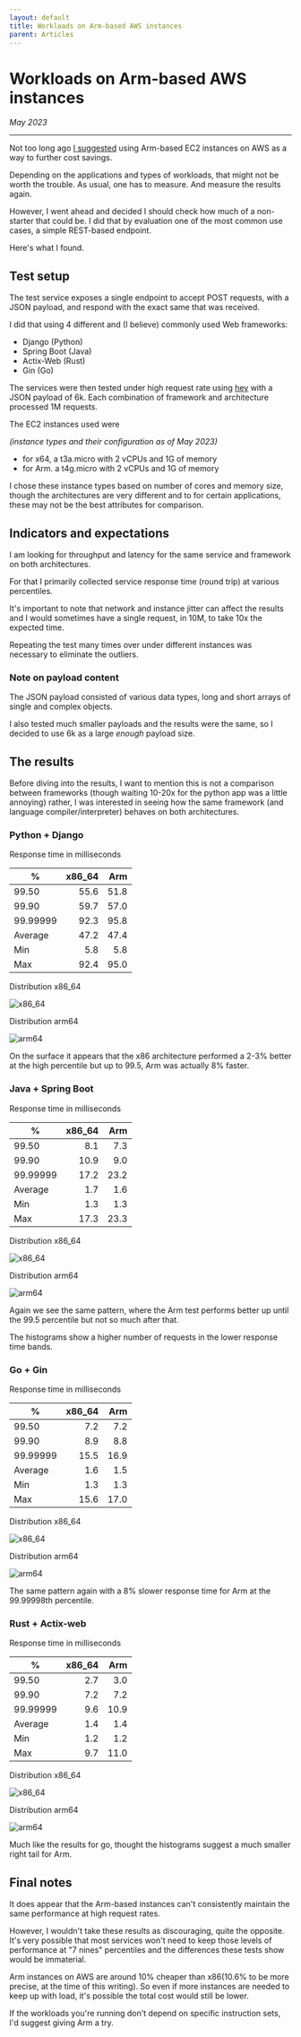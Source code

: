 ```yaml
---
layout: default
title: Workloads on Arm-based AWS instances
parent: Articles
---
```


# Workloads on Arm-based AWS instances

_May 2023_

---

Not too long ago [I suggested](https://bignacio.github.io/soc/docs/articles/public-cloud-usage/#can-i-do-anything-to-reduce-my-already-slim-cloud-costs) using Arm-based EC2 instances on AWS as a way to further cost savings.

Depending on the applications and types of workloads, that might not be worth the trouble. As usual, one has to measure. And measure the results again.

However, I went ahead and decided I should check how much of a non-starter that could be. I did that by evaluation one of the most common use cases, a simple REST-based endpoint.

Here's what I found.


## Test setup

The test service exposes a single endpoint to accept POST requests, with a JSON payload, and respond with the exact same that was received.

I did that using 4 different and (I believe) commonly used Web frameworks:

* Django (Python)
* Spring Boot (Java)
* Actix-Web (Rust)
* Gin (Go)

The services were then tested under high request rate using [hey](https://github.com/rakyll/hey) with a JSON payload of 6k.
Each combination of framework and architecture processed 1M requests.

The EC2 instances used were

_(instance types and their configuration as of May 2023)_

* for x64, a t3a.micro with 2 vCPUs and 1G of memory
* for Arm. a t4g.micro with 2 vCPUs and 1G of memory

I chose these instance types based on number of cores and memory size, though the architectures are very different and to for certain applications, these may not be the best attributes for comparison.

## Indicators and expectations

I am looking for throughput and latency for the same service and framework on both architectures.

For that I primarily collected service response time (round trip) at various percentiles.

It's important to note that network and instance jitter can affect the results and I would sometimes have a single request, in 10M, to take 10x the expected time.

Repeating the test many times over under different instances was necessary to eliminate the outliers.

### Note on payload content

The JSON payload consisted of various data types, long and short arrays of single and complex objects.

I also tested much smaller payloads and the results were the same, so I decided to use 6k as a large _enough_ payload size.

## The results

Before diving into the results, I want to mention this is not a comparison between frameworks (though waiting 10-20x for the python app was a little annoying) rather, I was interested in seeing how the same framework (and language compiler/interpreter) behaves on both architectures.

### Python + Django

Response time in milliseconds

|%|x86_64|Arm|
|-|------:|---:|
|99.50|55.6|51.8|
|99.90|59.7|57.0|
|99.99999|92.3|95.8|
|Average|47.2|47.4|
|Min|5.8|5.8|
|Max|92.4|95.0|

Distribution x86_64

![x86_64](../../../assets/images/python-x86.png "x86_64")

Distribution arm64

![arm64](../../assets/images/python-arm.png "arm64")

On the surface it appears that the x86 architecture performed a 2-3% better at the high percentile but up to 99.5, Arm was actually 8% faster.

### Java + Spring Boot

Response time in milliseconds

|%|x86_64|Arm|
|-|------:|---:|
|99.50|8.1|7.3|
|99.90|10.9|9.0|
|99.99999|17.2|23.2|
|Average|1.7|1.6|
|Min|1.3|1.3|
|Max|17.3|23.3|

Distribution x86_64

![x86_64](../../assets/images/java-x86.png "x86_64")

Distribution arm64

![arm64](../../assets/images/java-arm.png "arm64")

Again we see the same pattern, where the Arm test performs better up until the 99.5 percentile but not so much after that.

The histograms show a higher number of requests in the lower response time bands.

### Go + Gin

Response time in milliseconds

|%|x86_64|Arm|
|-|------:|---:|
|99.50|7.2|7.2|
|99.90|8.9|8.8|
|99.99999|15.5|16.9|
|Average|1.6|1.5|
|Min|1.3|1.3|
|Max|15.6|17.0|

Distribution x86_64

![x86_64](../../assets/images/go-x86.png "x86_64")

Distribution arm64

![arm64](../../assets/images/go-arm.png "arm64")

The same pattern again with a 8% slower response time for Arm at the 99.99998th percentile.


### Rust + Actix-web

Response time in milliseconds

|%|x86_64|Arm|
|-|------:|---:|
|99.50|2.7|3.0|
|99.90|7.2|7.2|
|99.99999|9.6|10.9|
|Average|1.4|1.4|
|Min|1.2|1.2|
|Max|9.7|11.0|


Distribution x86_64

![x86_64](../../assets/images/rust-x86.png "x86_64")

Distribution arm64

![arm64](../../assets/images/rust-arm.png "arm64")

Much like the results for go, thought the histograms suggest a much smaller right tail for Arm.


## Final notes

It does appear that the Arm-based instances can't consistently maintain the same performance at high request rates.

However, I wouldn't take these results as discouraging, quite the opposite. It's very possible that most services won't need to keep those levels of performance at "7 nines" percentiles and the differences these tests show would be immaterial.

Arm instances on AWS are around 10% cheaper than x86(10.6% to be more precise, at the time of this writing). So even if more instances are needed to keep up with load, it's possible the total cost would still be lower.

If the workloads you're running don't depend on specific instruction sets, I'd suggest giving Arm a try.
